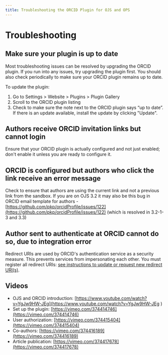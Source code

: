```yaml
---
title: Troubleshooting the ORCID Plugin for OJS and OPS
---
```


# Troubleshooting

## Make sure your plugin is up to date

Most troubleshooting issues can be resolved by upgrading the ORCID plugin. If you run into any issues, try upgrading the plugin first. You should also check periodically to make sure your ORCID plugin remains up to date.

To update the plugin:

1. Go to Settings > Website > Plugins > Plugin Gallery
2. Scroll to the ORCID plugin listing
3. Check to make sure the note next to the ORCID plugin says “up to date”. If there is an update available, install the update by clicking "Update".

## Authors receive ORCID invitation links but cannot login

Ensure  that your ORCID plugin is actually configured and not just enabled; don't enable it unless you are ready to configure it.

## ORCID is configured but authors who click the link receive an error message

Check to ensure that authors are using the current link and not a previous link from the sandbox. If you are on OJS 3.2 it may also be this bug in ORCID email template for authors - [https://github.com/pkp/orcidProfile/issues/122](https://github.com/pkp/orcidProfile/issues/122) (which is resolved in 3.2-1-3 and 3.3)

## Author sent to authenticate at ORCID cannot do so, due to integration error

Redirect URIs are used by ORCID's authentication service as a security measure. This prevents services from impersonating each other. You must register all redirect URIs: [see instructions to update or request new redirect URI(s)](https://docs.pkp.sfu.ca/orcid/en/installation-setup#orcid-redirect-uris).

## Videos

- OJS and ORCID introduction: [https://www.youtube.com/watch?v=YgJw9HW-JEg](https://www.youtube.com/watch?v=YgJw9HW-JEg )
- Set up the plugin: [https://vimeo.com/374414746](https://vimeo.com/374414746)
- User authorization: [https://vimeo.com/374415404](https://vimeo.com/374415404)
- Co-authors: [https://vimeo.com/374416189](https://vimeo.com/374416189)
- Article publication: [https://vimeo.com/374417678](https://vimeo.com/374417678)
